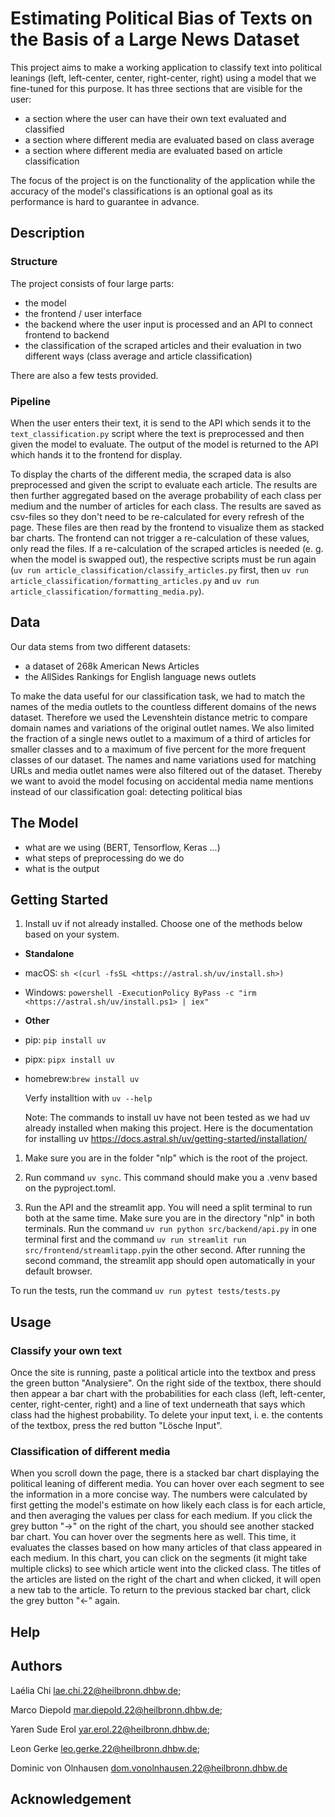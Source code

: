 # Estimating Political Bias of Texts on the Basis of a Large News Dataset

This project aims to make a working application to classify text into political leanings (left, left-center, center, right-center, right) using a model that we fine-tuned for this purpose. It has three sections that are visible for the user:

- a section where the user can have their own text evaluated and classified
- a section where different media are evaluated based on class average
- a section where different media are evaluated based on article classification

The focus of the project is on the functionality of the application while the accuracy of the model's classifications is an optional goal as its performance is hard to guarantee in advance.

## Description

### Structure

The project consists of four large parts:

- the model
- the frontend / user interface
- the backend where the user input is processed and an API to connect frontend to backend
- the classification of the scraped articles and their evaluation in two different ways (class average and article classification)

There are also a few tests provided.

### Pipeline

When the user enters their text, it is send to the API which sends it to the `text_classification.py` script where the text is preprocessed and then given the model to evaluate. The output of the model is returned to the API which hands it to the frontend for display.

To display the charts of the different media, the scraped data is also preprocessed and given the script to evaluate each article. The results are then further aggregated based on the average probability of each class per medium and the number of articles for each class. The results are saved as csv-files so they don't need to be re-calculated for every refresh of the page. These files are then read by the frontend to visualize them as stacked bar charts. The frontend can not trigger a re-calculation of these values, only read the files. If a re-calculation of the scraped articles is needed (e. g. when the model is swapped out), the respective scripts must be run again (`uv run article_classification/classify_articles.py` first, then `uv run article_classification/formatting_articles.py` and `uv run article_classification/formatting_media.py`).

## Data

Our data stems from two different datasets:

- a dataset of 268k American News Articles
- the AllSides Rankings for English language news outlets

To make the data useful for our classification task, we had to match the names of the media outlets to the countless different domains of the news dataset.
Therefore we used the Levenshtein distance metric to compare domain names and variations of the original outlet names.
We also limited the fraction of a single news outlet to a maximum of a third of articles for smaller classes and to a maximum of five percent for the more frequent classes of our dataset.
The names and name variations used for matching URLs and media outlet names were also filtered out of the dataset.
Thereby we want to avoid the model focusing on accidental media name mentions instead of our classification goal: detecting political bias

## The Model

- what are we using (BERT, Tensorflow, Keras ...)
- what steps of preprocessing do we do
- what is the output

## Getting Started

1. Install uv if not already installed. Choose one of the methods below based on your system.

- **Standalone**
- macOS: `sh <(curl -fsSL <https://astral.sh/uv/install.sh>)`
- Windows: `powershell -ExecutionPolicy ByPass -c "irm <https://astral.sh/uv/install.ps1> | iex"`

- **Other**
- pip: `pip install uv`
- pipx: `pipx install uv`
- homebrew:`brew install uv`

  Verfy installtion with `uv --help`

  Note: The commands to install uv have not been tested as we had uv already installed when making this project. Here is the documentation for installing uv <https://docs.astral.sh/uv/getting-started/installation/>

1. Make sure you are in the folder "nlp" which is the root of the project.

1. Run command `uv sync`. This command should make you a .venv based on the pyproject.toml.

1. Run the API and the streamlit app. You will need a split terminal to run both at the same time. Make sure you are in the directory "nlp" in both terminals. Run the command `uv run python src/backend/api.py` in one terminal first and the command `uv run streamlit run src/frontend/streamlitapp.py`in the other second. After running the second command, the streamlit app should open automatically in your default browser.

To run the tests, run the command `uv run pytest tests/tests.py`

## Usage

### Classify your own text

Once the site is running, paste a political article into the textbox and press the green button "Analysiere". On the right side of the textbox, there should then appear a bar chart with the probabilities for each class (left, left-center, center, right-center, right) and a line of text underneath that says which class had the highest probability. To delete your input text, i. e. the contents of the textbox, press the red button "Lösche Input".

### Classification of different media

When you scroll down the page, there is a stacked bar chart displaying the political leaning of different media. You can hover over each segment to see the information in a more concise way. The numbers were calculated by first getting the model's estimate on how likely each class is for each article, and then averaging the values per class for each medium. If you click the grey button "->" on the right of the chart, you should see another stacked bar chart. You can hover over the segments here as well. This time, it evaluates the classes based on how many articles of that class appeared in each medium. In this chart, you can click on the segments (it might take multiple clicks) to see which article went into the clicked class. The titles of the articles are listed on the right of the chart and when clicked, it will open a new tab to the article. To return to the previous stacked bar chart, click the grey button "<-" again.

## Help

## Authors

Laélia Chi <lae.chi.22@heilbronn.dhbw.de>;

Marco Diepold <mar.diepold.22@heilbronn.dhbw.de>;

Yaren Sude Erol <yar.erol.22@heilbronn.dhbw.de>;

Leon Gerke <leo.gerke.22@heilbronn.dhbw.de>;

Dominic von Olnhausen <dom.vonolnhausen.22@heilbronn.dhbw.de>

## Acknowledgement
